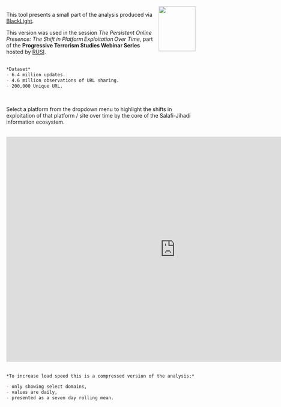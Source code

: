 
<img align="right" width="98" height="120" src="https://jihadiscapes.github.io/Domain_tool/HC_square1.jpg" > 

This tool presents a small part of the analysis produced via [BlackLight](http://blacklight.global).

This version was used in the session _The Persistent Online Presence: The Shift in Platform Exploitation Over Time_, part of the **Progressive Terrorism Studies Webinar Series** hosted by [RUSI](http://rusi.org). 
 <br> 
 <br>
 
```markdown
*Dataset*
- 6.4 million updates.
- 4.6 million observations of URL sharing.
- 200,000 Unique URL. 
```
 <br>
 
Select a platform from the dropdown menu to highlight the shifts in exploitation of that platform / site over time by the core of the Salafi-Jihadi information ecosystem.
 <br>
 <br>
<iframe width="900" height="600" frameborder="0" scrolling="no" src="https://jihadiscapes.github.io/Domain_tool/Dom_plot_drop3.html "> 
</iframe>
 <br>
 <br>
 
```markdown
*To increase load speed this is a compressed version of the analysis;*

- only showing select domains,
- values are daily,
- presented as a seven day rolling mean.




